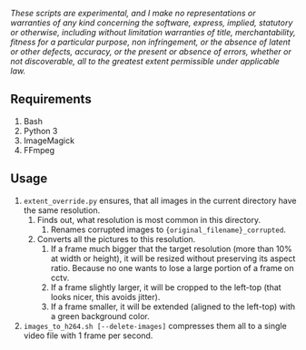 *These scripts are experimental, and I make no representations or
warranties of any kind concerning the software, express, implied,
statutory or otherwise, including without limitation warranties of
title, merchantability, fitness for a particular purpose, non
infringement, or the absence of latent or other defects, accuracy, or
the present or absence of errors, whether or not discoverable, all to
the greatest extent permissible under applicable law.*

## Requirements

1. Bash
2. Python 3
3. ImageMagick
4. FFmpeg

## Usage

1. `extent_override.py` ensures, that all images in the current directory have the same resolution.
    1. Finds out, what resolution is most common in this directory.
        1. Renames corrupted images to `{original_filename}_corrupted`.
    2. Converts all the pictures to this resolution.
        1. If a frame much bigger that the target resolution (more than 10% at width or height), it will be resized without preserving its aspect ratio. Because no one wants to lose a large portion of a frame on cctv.
        2. If a frame slightly larger, it will be cropped to the left-top (that looks nicer, this avoids jitter).
        3. If a frame smaller, it will be extended (aligned to the left-top) with a green background color.
2. `images_to_h264.sh [--delete-images]` compresses them all to a single video file with 1 frame per second.
